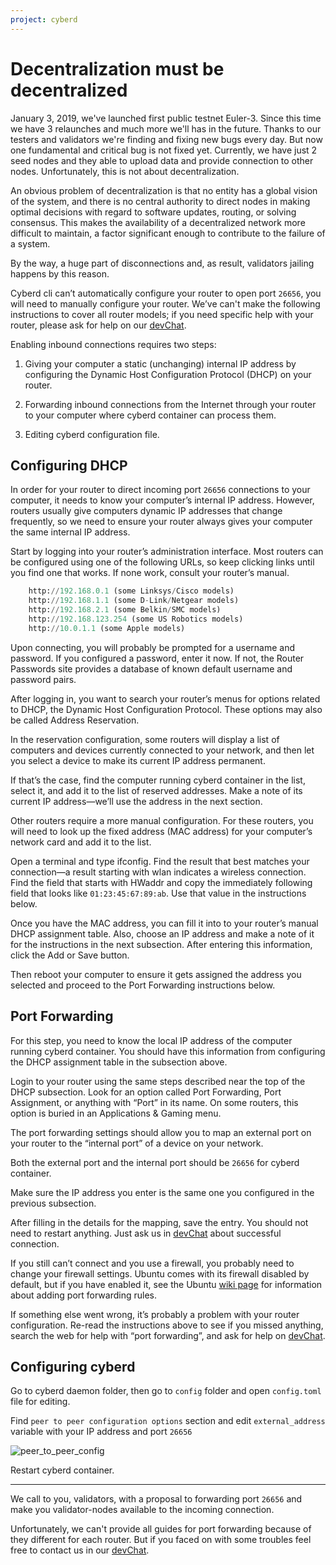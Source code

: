 ```yaml
---
project: cyberd
---
```

# Decentralization must be decentralized

January 3, 2019, we've launched first public testnet Euler-3. Since this time we have 3 relaunches and much more we'll has in the future. Thanks to our testers and validators we're finding and fixing new bugs every day. But now one fundamental and critical bug is not fixed yet. Currently, we have just 2 seed nodes and they able to upload data and provide connection to other nodes. Unfortunately, this is not about decentralization.

An obvious problem of decentralization is that no entity has a global vision of the system, and there is no central authority to direct nodes in making optimal decisions with regard to software updates, routing, or solving consensus. This makes the availability of a decentralized network more difficult to maintain, a factor significant enough to contribute to the failure of a system.

By the way, a huge part of disconnections and, as result, validators jailing happens by this reason.

Cyberd cli can’t automatically configure your router to open port `26656`, you will need to manually configure your router. We’ve can't make the following instructions to cover all router models; if you need specific help with your router, please ask for help on our [devChat](https://t.me/fuckgoogle).

Enabling inbound connections requires two steps:

1. Giving your computer a static (unchanging) internal IP address by configuring the Dynamic Host Configuration Protocol (DHCP) on your router.

2. Forwarding inbound connections from the Internet through your router to your computer where cyberd container can process them.

3. Editing cyberd configuration file.  

## Configuring DHCP

In order for your router to direct incoming port `26656` connections to your computer, it needs to know your computer’s internal IP address. However, routers usually give computers dynamic IP addresses that change frequently, so we need to ensure your router always gives your computer the same internal IP address.

Start by logging into your router’s administration interface. Most routers can be configured using one of the following URLs, so keep clicking links until you find one that works. If none work, consult your router’s manual.

```py
    http://192.168.0.1 (some Linksys/Cisco models)
    http://192.168.1.1 (some D-Link/Netgear models)
    http://192.168.2.1 (some Belkin/SMC models)
    http://192.168.123.254 (some US Robotics models)
    http://10.0.1.1 (some Apple models)
```

Upon connecting, you will probably be prompted for a username and password. If you configured a password, enter it now. If not, the Router Passwords site provides a database of known default username and password pairs.

After logging in, you want to search your router’s menus for options related to DHCP, the Dynamic Host Configuration Protocol. These options may also be called Address Reservation.

In the reservation configuration, some routers will display a list of computers and devices currently connected to your network, and then let you select a device to make its current IP address permanent.

If that’s the case, find the computer running cyberd container in the list, select it, and add it to the list of reserved addresses. Make a note of its current IP address—we’ll use the address in the next section.

Other routers require a more manual configuration. For these routers, you will need to look up the fixed address (MAC address) for your computer’s network card and add it to the list.

Open a terminal and type ifconfig. Find the result that best matches your connection—a result starting with wlan indicates a wireless connection. Find the field that starts with HWaddr and copy the immediately following field that looks like `01:23:45:67:89:ab`. Use that value in the instructions below.

Once you have the MAC address, you can fill it into to your router’s manual DHCP assignment table. Also, choose an IP address and make a note of it for the instructions in the next subsection. After entering this information, click the Add or Save button.

Then reboot your computer to ensure it gets assigned the address you selected and proceed to the Port Forwarding instructions below.

## Port Forwarding

For this step, you need to know the local IP address of the computer running cyberd container. You should have this information from configuring the DHCP assignment table in the subsection above.

Login to your router using the same steps described near the top of the DHCP subsection. Look for an option called Port Forwarding, Port Assignment, or anything with “Port” in its name. On some routers, this option is buried in an Applications & Gaming menu.

The port forwarding settings should allow you to map an external port on your router to the “internal port” of a device on your network.

Both the external port and the internal port should be `26656` for cyberd container.

Make sure the IP address you enter is the same one you configured in the previous subsection.

After filling in the details for the mapping, save the entry. You should not need to restart anything. Just ask us in [devChat](https://t.me/fuckgoogle) about successful connection.  

If you still can’t connect and you use a firewall, you probably need to change your firewall settings. Ubuntu comes with its firewall disabled by default, but if you have enabled it, see the Ubuntu [wiki page](https://help.ubuntu.com/community/Gufw) for information about adding port forwarding rules.

If something else went wrong, it’s probably a problem with your router configuration. Re-read the instructions above to see if you missed anything, search the web for help with “port forwarding”, and ask for help on [devChat](https://t.me/fuckgoogle).

## Configuring cyberd

Go to cyberd daemon folder, then go to `config` folder and open `config.toml` file for editing.

Find `peer to peer configuration options` section and edit `external_address` variable with your IP address and port `26656`

![peer_to_peer_config](https://ipfs.io/ipfs/QmQRqM4PbPt8cbDN49nAktT23XWfCixbfzfyUEkSyDUWYP)

Restart cyberd container.

---

We call to you, validators, with a proposal to forwarding port `26656` and make you validator-nodes available to the incoming connection.

Unfortunately, we can't provide all guides for port forwarding because of they different for each router. But if you faced on with some troubles feel free to contact us in our [devChat](https://t.me/fuckgoogle).
